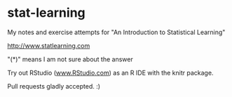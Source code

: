 stat-learning
=============

My notes and exercise attempts for "An Introduction to Statistical Learning"

http://www.statlearning.com

"(*)" means I am not sure about the answer

Try out RStudio (www.RStudio.com) as an R IDE with the knitr package.

Pull requests gladly accepted. :)
